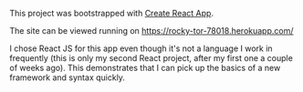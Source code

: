 This project was bootstrapped with [Create React App](https://github.com/facebookincubator/create-react-app).

The site can be viewed running on https://rocky-tor-78018.herokuapp.com/

I chose React JS for this app even though it's not a language I work in frequently (this is only my second React project, after my first one a couple of weeks ago). This demonstrates that I can pick up the basics of a new framework and syntax quickly. 
